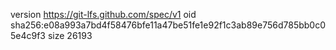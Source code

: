 version https://git-lfs.github.com/spec/v1
oid sha256:e08a993a7bd4f58476bfe11a47be51fe1e92f1c3ab89e756d785bb0c05e4c9f3
size 26193
